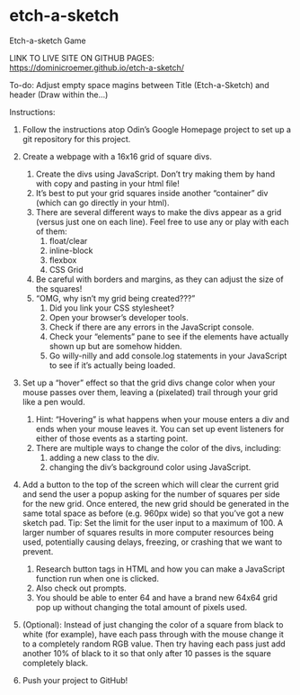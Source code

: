 # etch-a-sketch
Etch-a-sketch Game

LINK TO LIVE SITE ON GITHUB PAGES: https://dominicroemer.github.io/etch-a-sketch/


To-do:
Adjust empty space magins between Title (Etch-a-Sketch) and header (Draw within the...)




Instructions: 

1. Follow the instructions atop Odin’s Google Homepage project to set up a git repository for this project.

2. Create a webpage with a 16x16 grid of square divs.
    1. Create the divs using JavaScript. Don’t try making them by hand with copy and pasting in your html file!
    2. It’s best to put your grid squares inside another “container” div (which can go directly in your html).
    3. There are several different ways to make the divs appear as a grid (versus just one on each line). Feel free to use any or play with each of them:  
        1. float/clear
        2. inline-block
        3. flexbox
        4. CSS Grid
    4. Be careful with borders and margins, as they can adjust the size of the squares!
    5. “OMG, why isn’t my grid being created???”
        1. Did you link your CSS stylesheet?
        2. Open your browser’s developer tools.
        3. Check if there are any errors in the JavaScript console.
        4. Check your “elements” pane to see if the elements have actually shown up but are somehow hidden.
        5. Go willy-nilly and add console.log statements in your JavaScript to see if it’s actually being loaded.
3. Set up a “hover” effect so that the grid divs change color when your mouse passes over them, leaving a (pixelated) trail through your grid like a pen would.
    1. Hint: “Hovering” is what happens when your mouse enters a div and ends when your mouse leaves it. You can set up event listeners for either of those events as a starting point.
    2. There are multiple ways to change the color of the divs, including:
        1. adding a new class to the div.
        2. changing the div’s background color using JavaScript.
4. Add a button to the top of the screen which will clear the current grid and send the user a popup asking for the number of squares per side for the new grid. Once entered, the new grid should be generated in the same total space as before (e.g. 960px wide) so that you’ve got a new sketch pad. Tip: Set the limit for the user input to a maximum of 100. A larger number of squares results in more computer resources being used, potentially causing delays, freezing, or crashing that we want to prevent.
    1. Research button tags in HTML and how you can make a JavaScript function run when one is clicked.
    2. Also check out prompts.
    3. You should be able to enter 64 and have a brand new 64x64 grid pop up without changing the total amount of pixels used.
5. (Optional): Instead of just changing the color of a square from black to white (for example), have each pass through with the mouse change it to a completely random RGB value. Then try having each pass just add another 10% of black to it so that only after 10 passes is the square completely black.
6. Push your project to GitHub!